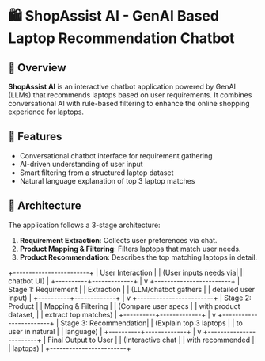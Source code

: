 
# 🛍️ ShopAssist AI - GenAI Based Laptop Recommendation Chatbot

## 📌 Overview
**ShopAssist AI** is an interactive chatbot application powered by GenAI (LLMs) that recommends laptops based on user requirements. It combines conversational AI with rule-based filtering to enhance the online shopping experience for laptops.

## 🚀 Features
- Conversational chatbot interface for requirement gathering
- AI-driven understanding of user input
- Smart filtering from a structured laptop dataset
- Natural language explanation of top 3 laptop matches

## 🧠 Architecture
The application follows a 3-stage architecture:
1. **Requirement Extraction**: Collects user preferences via chat.
2. **Product Mapping & Filtering**: Filters laptops that match user needs.
3. **Product Recommendation**: Describes the top matching laptops in detail.



+------------------------+
|   User Interaction     |
| (User inputs needs via|
|      chatbot UI)       |
+----------+-------------+
           |
           v
+------------------------+
|  Stage 1: Requirement  |
|     Extraction         |
| (LLM/chatbot gathers   |
| detailed user input)   |
+----------+-------------+
           |
           v
+------------------------+
|  Stage 2: Product      |
| Mapping & Filtering    |
| (Compare user specs    |
| with product dataset,  |
| extract top matches)   |
+----------+-------------+
           |
           v
+------------------------+
|  Stage 3: Recommendation|
| (Explain top 3 laptops |
| to user in natural     |
| language)              |
+----------+-------------+
           |
           v
+------------------------+
|  Final Output to User  |
| (Interactive chat      |
| with recommended       |
| laptops)               |
+------------------------+

